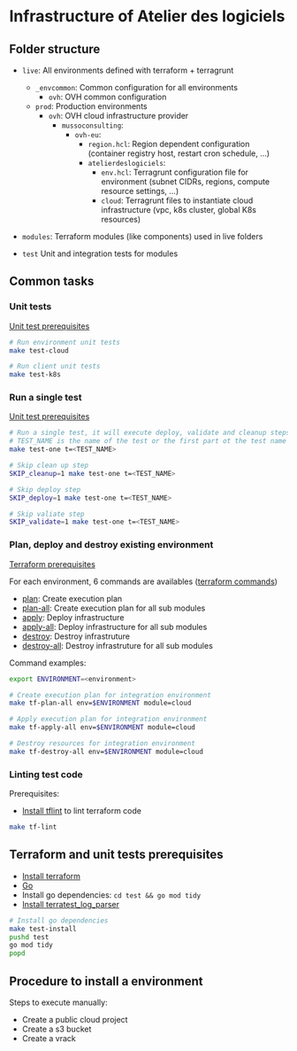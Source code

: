 # Infrastructure of Atelier des logiciels

## Folder structure

- `live`: All environments defined with terraform + terragrunt
  - `_envcommon`: Common configuration for all environments
    - `ovh`: OVH common configuration
  - `prod`: Production environments
    - `ovh`: OVH cloud infrastructure provider
      - `mussoconsulting`:
        - `ovh-eu`:
          - `region.hcl`: Region dependent configuration (container registry host, restart cron schedule, ...)
          - `atelierdeslogiciels`:
            - `env.hcl`: Terragrunt configuration file for environment (subnet CIDRs, regions, compute resource settings, ...)
            - `cloud`: Terragrunt files to instantiate cloud infrastructure (vpc, k8s cluster, global K8s resources)
    
- `modules`: Terraform modules (like components) used in live folders
- `test` Unit and integration tests for modules

## Common tasks

### Unit tests

[Unit test prerequisites](#terraform-and-unit-tests-prerequisites)

```sh
# Run environment unit tests
make test-cloud

# Run client unit tests
make test-k8s
```

### Run a single test

[Unit test prerequisites](#terraform-and-unit-tests-prerequisites)

```sh
# Run a single test, it will execute deploy, validate and cleanup steps
# TEST_NAME is the name of the test or the first part ot the test name
make test-one t=<TEST_NAME>

# Skip clean up step
SKIP_cleanup=1 make test-one t=<TEST_NAME>

# Skip deploy step
SKIP_deploy=1 make test-one t=<TEST_NAME>

# Skip valiate step
SKIP_validate=1 make test-one t=<TEST_NAME>
```

### Plan, deploy and destroy existing environment 

[Terraform prerequisites](#terraform-and-unit-tests-prerequisites)

For each environment, 6 commands are availables ([terraform commands](https://developer.hashicorp.com/terraform/cli/run))
- [plan](https://developer.hashicorp.com/terraform/cli/commands/plan): Create execution plan
- [plan-all](https://terragrunt.gruntwork.io/docs/reference/cli-options/#run-all): Create execution plan for all sub modules
- [apply](https://developer.hashicorp.com/terraform/cli/commands/apply): Deploy infrastructure
- [apply-all](https://terragrunt.gruntwork.io/docs/reference/cli-options/#run-all): Deploy infrastructure for all sub modules
- [destroy](https://developer.hashicorp.com/terraform/cli/commands/destroy): Destroy infrastruture
- [destroy-all](https://terragrunt.gruntwork.io/docs/reference/cli-options/#run-all): Destroy infrastruture for all sub modules

Command examples:
```sh
export ENVIRONMENT=<environment>

# Create execution plan for integration environment
make tf-plan-all env=$ENVIRONMENT module=cloud

# Apply execution plan for integration environment
make tf-apply-all env=$ENVIRONMENT module=cloud

# Destroy resources for integration environment
make tf-destroy-all env=$ENVIRONMENT module=cloud
```

### Linting test code

Prerequisites:
- [Install tflint](https://github.com/terraform-linters/tflint#installation) to lint terraform code

```sh
make tf-lint
```

## Terraform and unit tests prerequisites

- [Install terraform](https://developer.hashicorp.com/terraform/tutorials/aws-get-started/install-cli)
- [Go](https://go.dev/doc/install)
- Install go dependencies: `cd test && go mod tidy` 
- [Install terratest_log_parser](https://terratest.gruntwork.io/docs/testing-best-practices/debugging-interleaved-test-output/#installing-the-utility-binaries)


```sh
# Install go dependencies
make test-install
pushd test
go mod tidy
popd
```

## Procedure to install a environment

Steps to execute manually:
- Create a public cloud project
- Create a s3 bucket
- Create a vrack
